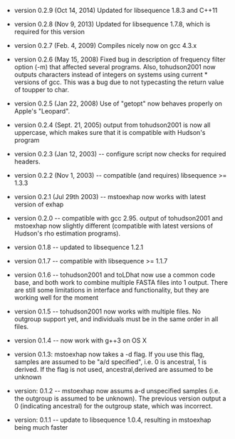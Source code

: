 * version 0.2.9 (Oct 14, 2014) Updated for libsequence 1.8.3 and C++11

* version 0.2.8 (Nov 9, 2013)  Updated for libsequence 1.7.8, which is required for this version

* version 0.2.7 (Feb. 4, 2009)  Compiles nicely now on gcc 4.3.x

* version 0.2.6 (May 15, 2008) Fixed bug in description of frequency filter option (-m) that affected several programs.  Also, tohudson2001 now outputs characters instead of integers on systems using current * versions of gcc.  This was a bug due to not typecasting the return value of toupper to char.

* version 0.2.5 (Jan 22, 2008) Use of "getopt" now behaves properly on Apple's "Leopard".

* version 0.2.4 (Sept. 21, 2005)  output from tohudson2001 is now all
uppercase, which makes sure that it is compatible with Hudson's program

* version 0.2.3 (Jan 12, 2003) -- configure script now checks for
required headers.

* version 0.2.2 (Nov 1, 2003) -- compatible (and requires) libsequence
&gt;= 1.3.3

* version 0.2.1 (Jul 29th 2003) -- mstoexhap now works with latest version of exhap

* version 0.2.0 -- compatible with gcc 2.95.  output of tohudson2001
and mstoexhap now slightly different (compatible with latest versions of
Hudson's rho estimation programs).

* version 0.1.8 -- updated to libsequence 1.2.1

* version 0.1.7 -- compatible with libsequence &gt;= 1.1.7

* version 0.1.6 -- tohudson2001 and toLDhat now use a common code
base, and both work to combine multiple FASTA files into 1 output.  There
are still some limitations in interface and functionality, but they are
working well for the moment

* version 0.1.5 -- tohudson2001 now works with multiple files.  No
outgroup support yet, and individuals must be in the same order in all files.

* version 0.1.4 -- now work with g++3 on OS X

* version 0.1.3: mstoexhap now takes a -d flag.  If you use this flag,
samples are assumed to be "a/d specified", i.e. 0 is ancestral, 1 is
derived.  If the flag is not used, ancestral,derived are assumed to be unknown

* version: 0.1.2 -- mstoexhap now assums a-d unspecified samples (i.e.
the outgroup is assumed to be unknown).  The previous version output a 0
(indicating ancestral) for the outgroup state, which was incorrect.

* version: 0.1.1 -- update to libsequence 1.0.4, resulting in
mstoexhap being much faster
